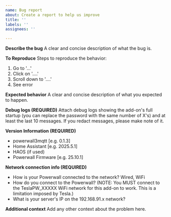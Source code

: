 ```yaml
---
name: Bug report
about: Create a report to help us improve
title: ''
labels: ''
assignees: ''

---
```


**Describe the bug**
A clear and concise description of what the bug is.

**To Reproduce**
Steps to reproduce the behavior:
1. Go to '...'
2. Click on '....'
3. Scroll down to '....'
4. See error

**Expected behavior**
A clear and concise description of what you expected to happen.

**Debug logs (REQUIRED)**
Attach debug logs showing the add-on's full startup (you can replace the password with the same number of X's) and at least the last 10 messages.  If you redact messages, please make note of it.

**Version Information (REQUIRED)**
- powerwall3mqtt [e.g. 0.1.3]
- Home Assistant [e.g. 2025.5.1] 
- HAOS (if used)
- Powerwall Firmware [e.g. 25.10.1]

**Network connection info (REQUIRED)**
- How is your Powerwall connected to the network?  Wired, WiFi
- How do you connect to the Powerwall?  (NOTE: You MUST connect to the TeslaPW_XXXXX WiFi network for this add-on to work. This is a limitation imposed by Tesla.)
- What is your server's IP on the 192.168.91.x network?

**Additional context**
Add any other context about the problem here.
